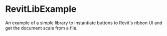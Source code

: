 # RevitLibExample
An example of a simple library to instantiate buttons to Revit's ribbon UI and get the document scale from a file.
